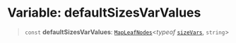 # Variable: defaultSizesVarValues

> `const` **defaultSizesVarValues**: [`MapLeafNodes`](../type-aliases/MapLeafNodes.md)\<*typeof* [`sizeVars`](sizeVars.md), `string`\>
